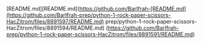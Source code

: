 

[README.md][README.md](https://github.com/BarIfrah-[README.md](https://github.com/BarIfrah-prep/python-1-rock-paper-scissors-HacZitrom/files/8891597/README.md)
prep/python-1-rock-paper-scissors-HacZitrom/files/8891594/README.md)
(https://github.com/BarIfrah-prep/python-1-rock-paper-scissors-HacZitrom/files/8891591/README.md)
